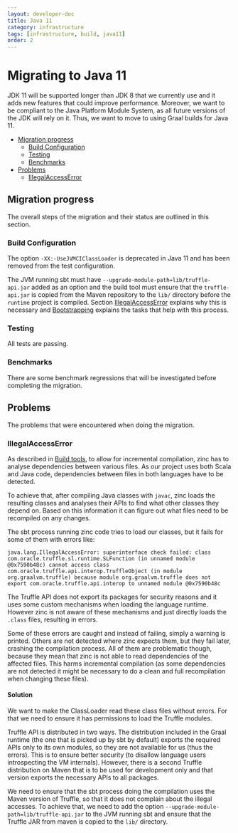 ```yaml
---
layout: developer-doc
title: Java 11
category: infrastructure
tags: [infrastructure, build, java11]
order: 2
---
```


# Migrating to Java 11
JDK 11 will be supported longer than JDK 8 that we currently use and it adds new
features that could improve performance. Moreover, we want to be compliant to
the Java Platform Module System, as all future versions of the JDK will rely on
it. Thus, we want to move to using Graal builds for Java 11.

<!-- MarkdownTOC levels="2,3" autolink="true" -->

- [Migration progress](#migration-progress)
  - [Build Configuration](#build-configuration)
  - [Testing](#testing)
  - [Benchmarks](#benchmarks)
- [Problems](#problems)
  - [IllegalAccessError](#illegalaccesserror)

<!-- /MarkdownTOC -->

## Migration progress
The overall steps of the migration and their status are outlined in this
section.

### Build Configuration
The option `-XX:-UseJVMCIClassLoader` is deprecated in Java 11 and has been
removed from the test configuration. 

The JVM running sbt must have `--upgrade-module-path=lib/truffle-api.jar` added
as an option and the build tool must ensure that the `truffle-api.jar` is copied
from the Maven repository to the `lib/` directory before the `runtime` project
is compiled. Section [IllegalAccessError](#illegalaccesserror) explains why
this is necessary and [Bootstrapping](./sbt.md#bootstrapping) explains the tasks
that help with this process.

### Testing
All tests are passing.

### Benchmarks
There are some benchmark regressions that will be investigated before completing
the migration.

## Problems
The problems that were encountered when doing the migration.

### IllegalAccessError
As described in [Build tools](sbt.md#incremental-compilation), to allow for
incremental compilation, zinc has to analyse dependencies between various files.
As our project uses both Scala and Java code, dependencies between files in both
languages have to be detected.

To achieve that, after compiling Java classes with `javac`, zinc loads the
resulting classes and analyses their APIs to find what other classes they depend
on. Based on this information it can figure out what files need to be recompiled
on any changes.

The sbt process running zinc code tries to load our classes, but it fails for
some of them with errors like:

```
java.lang.IllegalAccessError: superinterface check failed: class com.oracle.truffle.sl.runtime.SLFunction (in unnamed module @0x7590b48c) cannot access class com.oracle.truffle.api.interop.TruffleObject (in module org.graalvm.truffle) because module org.graalvm.truffle does not export com.oracle.truffle.api.interop to unnamed module @0x7590b48c
```

The Truffle API does not export its packages for security reasons and it uses
some custom mechanisms when loading the language runtime. However zinc is not
aware of these mechanisms and just directly loads the `.class` files, resulting
in errors.

Some of these errors are caught and instead of failing, simply a warning is
printed. Others are not detected where zinc expects them, but they fail later,
crashing the compilation process. All of them are problematic though, because
they mean that zinc is not able to read dependencies of the affected files. This
harms incremental compilation (as some dependencies are not detected it might be
necessary to do a clean and full recompilation when changing these files). 

#### Solution
We want to make the ClassLoader read these class files without errors. For that
we need to ensure it has permissions to load the Truffle modules.

Truffle API is distributed in two ways. The distribution included in the Graal
runtime (the one that is picked up by sbt by default) exports the required APIs
only to its own modules, so they are not available for us (thus the errors).
This is to ensure better security (to disallow language users introspecting the
VM internals). However, there is a second Truffle distribution on Maven that is
to be used for development only and that version exports the necessary APIs to
all packages.

We need to ensure that the sbt process doing the compilation uses the Maven
version of Truffle, so that it does not complain about the illegal accesses. To
achieve that, we need to add the option
`--upgrade-module-path=lib/truffle-api.jar` to the JVM running sbt and ensure
that the Truffle JAR from maven is copied to the `lib/` directory.
